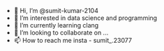 - 👋 Hi, I’m @sumit-kumar-2104
- 👀 I’m interested in data science and programming
- 🌱 I’m currently learning clang
- 💞️ I’m looking to collaborate on ...
- 📫 How to reach me insta - sumit_.23077

<!---
sumit-kumar-2104/sumit-kumar-2104 is a ✨ special ✨ repository because its `README.md` (this file) appears on your GitHub profile.
You can click the Preview link to take a look at your changes.
--->
